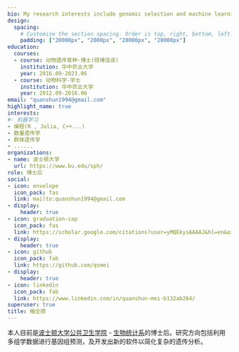 ```yaml
---
bio: My research interests include genomic selection and machine learning in animal breeding.
design:
  spacing:
    # Customize the section spacing. Order is top, right, bottom, left.
    padding: ["20000px", "2000px", "20000px", "20000px"]
education:
  courses:
  - course: 动物遗传育种-博士(硕博连读)
    institution: 华中农业大学
    year: 2016.09-2023.06
  - course: 动物科学-学士
    institution: 华中农业大学
    year: 2012.09-2016.06
email: "quanshun1994@gmail.com"
highlight_name: true
interests:
#- 机器学习
- 编程(R , Julia, C++...)
- 数量遗传学
- 群体遗传学
- ......
organizations:
- name: 波士顿大学
  url: https://www.bu.edu/sph/
role: 博士后
social:
- icon: envelope
  icon_pack: fas
  link: mailto:quanshun1994@gmail.com
- display:
    header: true
- icon: graduation-cap
  icon_pack: fas
  link: https://scholar.google.com/citations?user=yMQEkysAAAAJ&hl=en&oi=ao
- display:
    header: true
- icon: github
  icon_pack: fab
  link: https://github.com/qsmei
- display:
    header: true
- icon: linkedin
  icon_pack: fab
  link: https://www.linkedin.com/in/quanshun-mei-b132ab264/
superuser: true
title: 梅全顺
---
```


本人目前是[波士顿大学公共卫生学院](https://www.bu.edu/sph/about/departments/biostatistics/) - [生物统计系](https://www.bu.edu/sph/about/departments/biostatistics/ )的博士后。研究方向包括利用多组学数据进行基因组预测，及开发出新的软件以简化复杂的遗传分析。